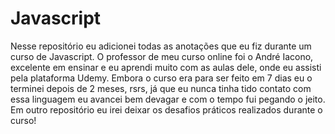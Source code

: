 # Javascript
Nesse repositório eu adicionei todas as anotações que eu fiz durante um curso de Javascript.
O professor de meu curso online foi o André Iacono, excelente em ensinar e eu aprendi muito com as aulas dele, onde eu assisti pela plataforma Udemy.
Embora o curso era para ser feito em 7 dias eu o terminei depois de 2 meses, rsrs, já que eu nunca tinha tido contato com essa linguagem 
eu avancei bem devagar e com o tempo fui pegando o jeito.
Em outro repositório eu irei deixar os desafios práticos realizados durante o curso!
